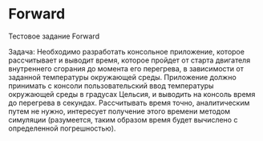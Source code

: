 # Forward
Тестовое задание Forward

Задача:
Необходимо разработать консольное приложение, которое рассчитывает и выводит время,
которое пройдет от старта двигателя внутреннего сгорания до момента его перегрева, в
зависимости от заданной температуры окружающей среды. Приложение должно принимать с
консоли пользовательский ввод температуры окружающей среды в градусах Цельсия, и выводить
на консоль время до перегрева в секундах. Рассчитывать время точно, аналитическим путем не
нужно, интересует получение этого времени методом симуляции (разумеется, таким образом
время будет вычислено с определенной погрешностью).
